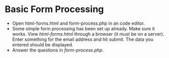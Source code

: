 # Basic Form Processing
* Open html-forms.html and form-process.php in an code editor.
* Some simple form processing has been set up already. Make sure it works. View *html-forms.html* through a browser (it must be on a server). Enter something for the email address and hit submit. The data you entered should be displayed.
* Answer the questions in *form-process.php*.

